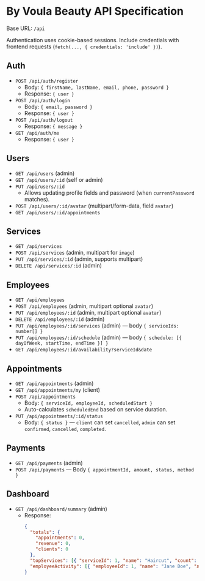 # By Voula Beauty API Specification

Base URL: `/api`

Authentication uses cookie-based sessions. Include credentials with frontend requests (`fetch(..., { credentials: 'include' })`).

## Auth

- `POST /api/auth/register`
  - Body: `{ firstName, lastName, email, phone, password }`
  - Response: `{ user }`
- `POST /api/auth/login`
  - Body: `{ email, password }`
  - Response: `{ user }`
- `POST /api/auth/logout`
  - Response: `{ message }`
- `GET /api/auth/me`
  - Response: `{ user }`

## Users

- `GET /api/users` (admin)
- `GET /api/users/:id` (self or admin)
- `PUT /api/users/:id`
  - Allows updating profile fields and password (when `currentPassword` matches).
- `POST /api/users/:id/avatar` (multipart/form-data, field `avatar`)
- `GET /api/users/:id/appointments`

## Services

- `GET /api/services`
- `POST /api/services` (admin, multipart for `image`)
- `PUT /api/services/:id` (admin, supports multipart)
- `DELETE /api/services/:id` (admin)

## Employees

- `GET /api/employees`
- `POST /api/employees` (admin, multipart optional `avatar`)
- `PUT /api/employees/:id` (admin, multipart optional `avatar`)
- `DELETE /api/employees/:id` (admin)
- `PUT /api/employees/:id/services` (admin) — body `{ serviceIds: number[] }`
- `PUT /api/employees/:id/schedule` (admin) — body `{ schedule: [{ dayOfWeek, startTime, endTime }] }`
- `GET /api/employees/:id/availability?serviceId&date`

## Appointments

- `GET /api/appointments` (admin)
- `GET /api/appointments/my` (client)
- `POST /api/appointments`
  - Body: `{ serviceId, employeeId, scheduledStart }`
  - Auto-calculates `scheduledEnd` based on service duration.
- `PUT /api/appointments/:id/status`
  - Body: `{ status }` — `client` can set `cancelled`, `admin` can set `confirmed`, `cancelled`, `completed`.

## Payments

- `GET /api/payments` (admin)
- `POST /api/payments` — Body `{ appointmentId, amount, status, method }`

## Dashboard

- `GET /api/dashboard/summary` (admin)
  - Response:
    ```json
    {
      "totals": {
        "appointments": 0,
        "revenue": 0,
        "clients": 0
      },
      "topServices": [{ "serviceId": 1, "name": "Haircut", "count": 10 }],
      "employeeActivity": [{ "employeeId": 1, "name": "Jane Doe", "appointments": 5 }]
    }
    ```

